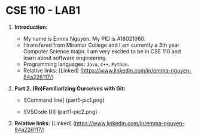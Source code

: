 # CSE 110 - LAB1

1. **Introduction:**
   - My name is Emma Nguyen. My PID is A18021060.
   - I transfered from Miramar College and I am currently a 3th year Computer Science major. I am very excited to be in CSE 110 and learn about software engineering.
   - Programming languages: `Java`, `C++`, `Python`.
   - Relative links: [Linked] (https://www.linkedin.com/in/emma-nguyen-84a226117/)

     
2. **Part 2. (Re)Familiarizing Ourselves with Git:**
   - ![Command line] (part1-pic1.png)
  
   - ![VSCode UI] (part1-pic2.png)
3. **Relative links:**
   [Linked] (https://www.linkedin.com/in/emma-nguyen-84a226117/)
